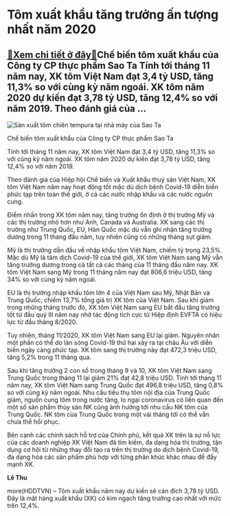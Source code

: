 Tôm xuất khẩu tăng trưởng ấn tượng nhất năm 2020
================================================

[:gift:Xem chi tiết ở đây:gift:](https://hddtvn.com/tom-xuat-khau-tang-truong-an-tuong-nhat-nam-2020/)Chế biến tôm xuất khẩu của Công ty CP thực phẩm Sao Ta Tính tới tháng 11 năm nay, XK tôm Việt Nam đạt 3,4 tỷ USD, tăng 11,3% so với cùng kỳ năm ngoái. XK tôm năm 2020 dự kiến đạt 3,78 tỷ USD, tăng 12,4% so với năm 2019. Theo đánh giá của …
-----------------------------------------------------------------------------------------------------------------------------------------------------------------------------------------------------------------------------------------------





![Sản xuất tôm chiên tempura tại nhà máy của Sao Ta](https://hddtvn.com/wp-content/uploads/2021/01/3511_SYn_xuYt_tom_chien_tempura_tYi_nha_may_cYa_Fimex_VN_-_thanh_vien_TYp_Yoa.-2.jpg "Sản xuất tôm chiên tempura tại nhà máy của Sao Ta")


Chế biến tôm xuất khẩu của Công ty CP thực phẩm Sao Ta



Tính tới tháng 11 năm nay, XK tôm Việt Nam đạt 3,4 tỷ USD, tăng 11,3% so với cùng kỳ năm ngoái. XK tôm năm 2020 dự kiến đạt 3,78 tỷ USD, tăng 12,4% so với năm 2019.


Theo đánh giá của Hiệp hội Chế biến và Xuất khẩu thuỷ sản Việt Nam, XK tôm Việt Nam năm nay hoạt động tốt mặc dù dịch bệnh Covid-19 diễn biến phức tạp trên toàn thế giới, ở cả các nước nhập khẩu và các nước nguồn cung.


Điểm nhấn trong XK tôm năm nay, tăng trưởng ổn định ở thị trường Mỹ và các thị trường nhỏ hơn như Anh, Canada và Australia. XK sang các thị trường như Trung Quốc, EU, Hàn Quốc mặc dù vẫn ghi nhận tăng trưởng dương trong 11 tháng đầu năm, tuy nhiên cũng có những tháng sụt giảm.


Mỹ là thị trường dẫn đầu về nhập khẩu tôm Việt Nam, chiếm tỷ trọng 23,5%. Mặc dù Mỹ là tâm dịch Covid-19 của thế giới, XK tôm Việt Nam sang Mỹ vẫn tăng trưởng dương trong cả tất cả các tháng của 11 tháng đầu năm nay. XK tôm Việt Nam sang Mỹ trong 11 tháng năm nay đạt 806,6 triệu USD, tăng 34% so với cùng kỳ năm ngoái.


EU là thị trường nhập khẩu tôm lớn 4 của Việt Nam sau Mỹ, Nhật Bản và Trung Quốc, chiếm 13,7% tổng giá trị XK tôm của Việt Nam. Sau khi giảm trong những tháng trước đó, XK tôm Việt Nam sang EU bắt đầu tăng trưởng tốt từ đầu quý III năm nay nhờ tác động tích cực từ Hiệp định EVFTA có hiệu lực từ đầu tháng 8/2020.


Tuy nhiên, tháng 11/2020, XK tôm Việt Nam sang EU lại giảm. Nguyên nhân một phần có thể do làn sóng Covid-19 thứ hai xảy ra tại châu Âu với diễn biến ngày càng phức tạp. XK tôm sang thị trường này đạt 472,3 triệu USD, tăng 5,2% trong 11 tháng qua.


Sau khi tăng trưởng 2 con số trong tháng 9 và 10, XK tôm Việt Nam sang Trung Quốc trong tháng 11 lại giảm 21% đạt 42,8 triệu USD. Tính tới tháng 11 năm nay, XK tôm Việt Nam sang Trung Quốc đạt 496,8 triệu USD, tăng 0,8% so với cùng kỳ năm ngoái. Nhu cầu tiêu thụ tôm nội địa của Trung Quốc giảm, nguồn cung tôm trong nước tăng, lo ngại coronavirus có liên quan đến một số sản phẩm thủy sản NK cũng ảnh hưởng tới nhu cầu NK tôm của Trung Quốc. NK tôm của Trung Quốc trong một vài tháng tới có thể vẫn chưa thể hồi phục.


Bên cạnh các chính sách hỗ trợ của Chính phủ, kết quả XK trên là sự nỗ lực của các doanh nghiệp XK Việt Nam đã tìm kiếm, đa dạng hóa thị trường, tận dụng cơ hội từ những thay đổi tạo ra trên thị trường do dịch bệnh Covid-19, đa dạng hóa các sản phẩm phù hợp với từng phân khúc khác nhau để đẩy mạnh XK.




**Lê Thu**



more(HDDTVN) – Tôm xuất khẩu năm nay dự kiến sẽ cán đích 3,78 tỷ USD. Đây là mặt hàng xuất khẩu (XK) có kim ngạch tăng trưởng cao nhất với mức trên 12,4%.

